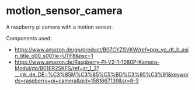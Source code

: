 # motion_sensor_camera
A raspberry pi camera with a motion sensor. 

Components used:
- https://www.amazon.de/gp/product/B07CYZSVKW/ref=ppx_yo_dt_b_asin_title_o00_s00?ie=UTF8&psc=1
- https://www.amazon.de/Raspberry-Pi-V2-1-1080P-Kamera-Modul/dp/B01ER2SKFS/ref=sr_1_3?__mk_de_DE=%C3%85M%C3%85%C5%BD%C3%95%C3%91&keywords=raspberry+pi+camera&qid=1581667139&sr=8-3

